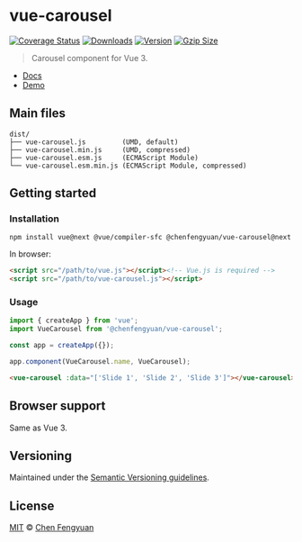 # vue-carousel

[![Coverage Status](https://img.shields.io/codecov/c/github/fengyuanchen/vue-carousel.svg)](https://codecov.io/gh/fengyuanchen/vue-carousel) [![Downloads](https://img.shields.io/npm/dm/@chenfengyuan/vue-carousel.svg)](https://www.npmjs.com/package/@chenfengyuan/vue-carousel) [![Version](https://img.shields.io/npm/v/@chenfengyuan/vue-carousel/next.svg)](https://www.npmjs.com/package/@chenfengyuan/vue-carousel) [![Gzip Size](https://img.shields.io/bundlephobia/minzip/@chenfengyuan/vue-carousel.svg)](https://unpkg.com/@chenfengyuan/vue-carousel/dist/vue-carousel.js)

> Carousel component for Vue 3.

- [Docs](src/README.md)
- [Demo](https://fengyuanchen.github.io/vue-carousel)

## Main files

```text
dist/
├── vue-carousel.js         (UMD, default)
├── vue-carousel.min.js     (UMD, compressed)
├── vue-carousel.esm.js     (ECMAScript Module)
└── vue-carousel.esm.min.js (ECMAScript Module, compressed)
```

## Getting started

### Installation

```shell
npm install vue@next @vue/compiler-sfc @chenfengyuan/vue-carousel@next
```

In browser:

```html
<script src="/path/to/vue.js"></script><!-- Vue.js is required -->
<script src="/path/to/vue-carousel.js"></script>
```

### Usage

```js
import { createApp } from 'vue';
import VueCarousel from '@chenfengyuan/vue-carousel';

const app = createApp({});

app.component(VueCarousel.name, VueCarousel);
```

```html
<vue-carousel :data="['Slide 1', 'Slide 2', 'Slide 3']"></vue-carousel>
```

## Browser support

Same as Vue 3.

## Versioning

Maintained under the [Semantic Versioning guidelines](https://semver.org/).

## License

[MIT](https://opensource.org/licenses/MIT) © [Chen Fengyuan](https://chenfengyuan.com/)
